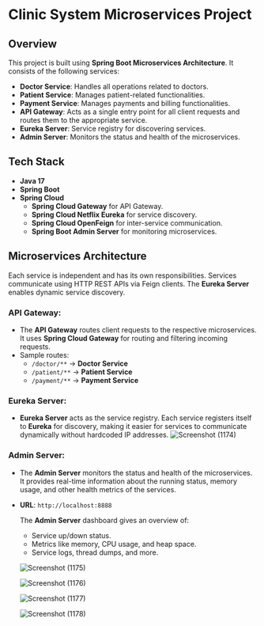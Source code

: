 # Clinic System Microservices Project

## Overview
This project is built using **Spring Boot Microservices Architecture**. It consists of the following services:

- **Doctor Service**: Handles all operations related to doctors.
- **Patient Service**: Manages patient-related functionalities.
- **Payment Service**: Manages payments and billing functionalities.
- **API Gateway**: Acts as a single entry point for all client requests and routes them to the appropriate service.
- **Eureka Server**: Service registry for discovering services.
- **Admin Server**: Monitors the status and health of the microservices.

## Tech Stack
- **Java 17**
- **Spring Boot**
- **Spring Cloud**
  - **Spring Cloud Gateway** for API Gateway.
  - **Spring Cloud Netflix Eureka** for service discovery.
  - **Spring Cloud OpenFeign** for inter-service communication.
  - **Spring Boot Admin Server** for monitoring microservices.

## Microservices Architecture
Each service is independent and has its own responsibilities. Services communicate using HTTP REST APIs via Feign clients. The **Eureka Server** enables dynamic service discovery.


### API Gateway:
- The **API Gateway** routes client requests to the respective microservices. It uses **Spring Cloud Gateway** for routing and filtering incoming requests.
- Sample routes:
  - `/doctor/**` -> **Doctor Service**
  - `/patient/**` -> **Patient Service**
  - `/payment/**` -> **Payment Service**

### Eureka Server:
- **Eureka Server** acts as the service registry. Each service registers itself to **Eureka** for discovery, making it easier for services to communicate dynamically without hardcoded IP addresses.
![Screenshot (1174)](https://github.com/user-attachments/assets/748c81e2-bae1-4265-a43d-32dc32d62196)

### Admin Server:
- The **Admin Server** monitors the status and health of the microservices. It provides real-time information about the running status, memory usage, and other health metrics of the services.
- **URL**: `http://localhost:8888`
  
  The **Admin Server** dashboard gives an overview of:
  - Service up/down status.
  - Metrics like memory, CPU usage, and heap space.
  - Service logs, thread dumps, and more.
  
  ![Screenshot (1175)](https://github.com/user-attachments/assets/38b88e9e-8895-49ba-9717-263dec9b92d4)

  ![Screenshot (1176)](https://github.com/user-attachments/assets/269969ce-6793-4112-a84f-27154f00a760)

  ![Screenshot (1177)](https://github.com/user-attachments/assets/dc6245d5-14d8-4a3f-8557-b55603b70c40)

  ![Screenshot (1178)](https://github.com/user-attachments/assets/84778165-4b2c-464d-8350-1377ef8756de)



